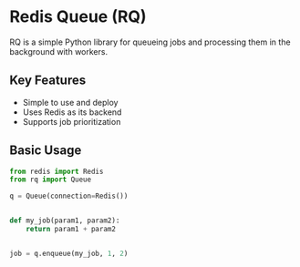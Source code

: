 # Redis Queue (RQ)

RQ is a simple Python library for queueing jobs and processing them in the background with workers.

## Key Features
- Simple to use and deploy
- Uses Redis as its backend
- Supports job prioritization

## Basic Usage

```python
from redis import Redis
from rq import Queue

q = Queue(connection=Redis())


def my_job(param1, param2):
    return param1 + param2


job = q.enqueue(my_job, 1, 2)
```